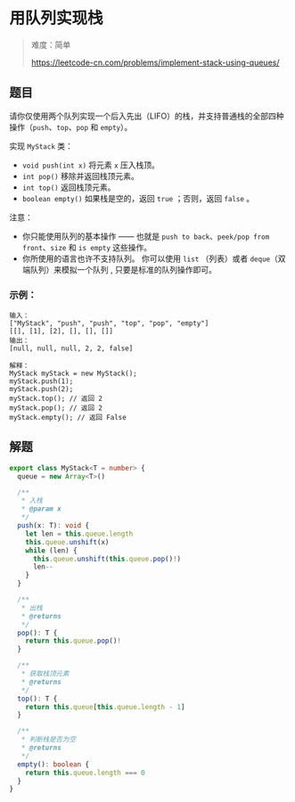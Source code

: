 # 用队列实现栈

> 难度：简单
>
> https://leetcode-cn.com/problems/implement-stack-using-queues/

## 题目

请你仅使用两个队列实现一个后入先出（LIFO）的栈，并支持普通栈的全部四种操作（`push`、`top`、`pop` 和 `empty`）。

实现 `MyStack` 类：

- `void push(int x)` 将元素 `x` 压入栈顶。
- `int pop()` 移除并返回栈顶元素。
- `int top()` 返回栈顶元素。
- `boolean empty()` 如果栈是空的，返回 `true` ；否则，返回 `false` 。
 

注意：

- 你只能使用队列的基本操作 —— 也就是 `push to back`、`peek/pop from front`、`size` 和 `is empty` 这些操作。
- 你所使用的语言也许不支持队列。 你可以使用 `list` （列表）或者 `deque`（双端队列）来模拟一个队列 , 只要是标准的队列操作即可。
 

### 示例：

```
输入：
["MyStack", "push", "push", "top", "pop", "empty"]
[[], [1], [2], [], [], []]
输出：
[null, null, null, 2, 2, false]

解释：
MyStack myStack = new MyStack();
myStack.push(1);
myStack.push(2);
myStack.top(); // 返回 2
myStack.pop(); // 返回 2
myStack.empty(); // 返回 False
```

## 解题

```ts
export class MyStack<T = number> {
  queue = new Array<T>()

  /**
   * 入栈
   * @param x
   */
  push(x: T): void {
    let len = this.queue.length
    this.queue.unshift(x)
    while (len) {
      this.queue.unshift(this.queue.pop()!)
      len--
    }
  }

  /**
   * 出栈
   * @returns
   */
  pop(): T {
    return this.queue.pop()!
  }

  /**
   * 获取栈顶元素
   * @returns
   */
  top(): T {
    return this.queue[this.queue.length - 1]
  }

  /**
   * 判断栈是否为空
   * @returns
   */
  empty(): boolean {
    return this.queue.length === 0
  }
}
```